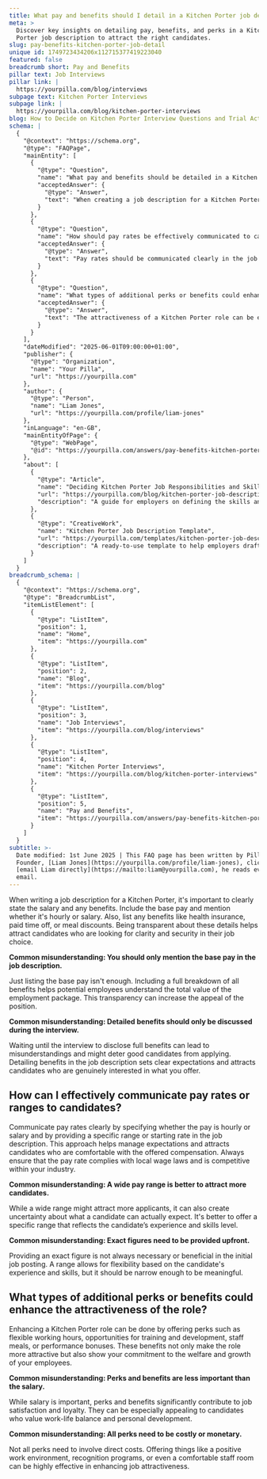 ```yaml
---
title: What pay and benefits should I detail in a Kitchen Porter job description?
meta: >
  Discover key insights on detailing pay, benefits, and perks in a Kitchen
  Porter job description to attract the right candidates.
slug: pay-benefits-kitchen-porter-job-detail
unique id: 1749723434206x112715377419223040
featured: false
breadcrumb short: Pay and Benefits
pillar text: Job Interviews
pillar link: |
  https://yourpilla.com/blog/interviews
subpage text: Kitchen Porter Interviews
subpage link: |
  https://yourpilla.com/blog/kitchen-porter-interviews
blog: How to Decide on Kitchen Porter Interview Questions and Trial Activities
schema: |
  {
    "@context": "https://schema.org",
    "@type": "FAQPage",
    "mainEntity": [
      {
        "@type": "Question",
        "name": "What pay and benefits should be detailed in a Kitchen Porter job description?",
        "acceptedAnswer": {
          "@type": "Answer",
          "text": "When creating a job description for a Kitchen Porter, it is important to clearly state the salary, whether it is hourly or salary-based, and list all benefits such as health insurance, paid time off, or meal discounts. Transparency in outlining the total compensation package including all perks enhances the appeal of the position and attracts candidates who value clarity and security in their employment."
        }
      },
      {
        "@type": "Question",
        "name": "How should pay rates be effectively communicated to candidates in job descriptions?",
        "acceptedAnswer": {
          "@type": "Answer",
          "text": "Pay rates should be communicated clearly in the job description by specifying whether the compensation is hourly or salary-based and providing a specific range or starting rate. It's important to ensure the pay structure complies with local employment laws and is competitive in the industry, offering a narrow range to manage expectations while allowing flexibility based on the candidate's qualifications."
        }
      },
      {
        "@type": "Question",
        "name": "What types of additional perks or benefits could enhance the attractiveness of a Kitchen Porter role?",
        "acceptedAnswer": {
          "@type": "Answer",
          "text": "The attractiveness of a Kitchen Porter role can be enhanced by offering perks such as flexible working hours, training opportunities, staff meals, or performance bonuses. Non-costly benefits like a positive work environment, recognition programs, and a comfortable staff area also contribute significantly to job attractiveness, showing a commitment to employee welfare and growth."
        }
      }
    ],
    "dateModified": "2025-06-01T09:00:00+01:00",
    "publisher": {
      "@type": "Organization",
      "name": "Your Pilla",
      "url": "https://yourpilla.com"
    },
    "author": {
      "@type": "Person",
      "name": "Liam Jones",
      "url": "https://yourpilla.com/profile/liam-jones"
    },
    "inLanguage": "en-GB",
    "mainEntityOfPage": {
      "@type": "WebPage",
      "@id": "https://yourpilla.com/answers/pay-benefits-kitchen-porter-job-detail"
    },
    "about": [
      {
        "@type": "Article",
        "name": "Deciding Kitchen Porter Job Responsibilities and Skills",
        "url": "https://yourpilla.com/blog/kitchen-porter-job-description",
        "description": "A guide for employers on defining the skills and responsibilities required from a Kitchen Porter to ensure a comprehensive job description."
      },
      {
        "@type": "CreativeWork",
        "name": "Kitchen Porter Job Description Template",
        "url": "https://yourpilla.com/templates/kitchen-porter-job-description",
        "description": "A ready-to-use template to help employers draft detailed and effective job descriptions for Kitchen Porter positions."
      }
    ]
  }
breadcrumb_schema: |
  {
    "@context": "https://schema.org",
    "@type": "BreadcrumbList",
    "itemListElement": [
      {
        "@type": "ListItem",
        "position": 1,
        "name": "Home",
        "item": "https://yourpilla.com"
      },
      {
        "@type": "ListItem",
        "position": 2,
        "name": "Blog",
        "item": "https://yourpilla.com/blog"
      },
      {
        "@type": "ListItem",
        "position": 3,
        "name": "Job Interviews",
        "item": "https://yourpilla.com/blog/interviews"
      },
      {
        "@type": "ListItem",
        "position": 4,
        "name": "Kitchen Porter Interviews",
        "item": "https://yourpilla.com/blog/kitchen-porter-interviews"
      },
      {
        "@type": "ListItem",
        "position": 5,
        "name": "Pay and Benefits",
        "item": "https://yourpilla.com/answers/pay-benefits-kitchen-porter-job-detail"
      }
    ]
  }
subtitle: >-
  Date modified: 1st June 2025 | This FAQ page has been written by Pilla
  Founder, [Liam Jones](https://yourpilla.com/profile/liam-jones), click to
  [email Liam directly](https://mailto:liam@yourpilla.com), he reads every
  email.
---
```

When writing a job description for a Kitchen Porter, it's important to clearly state the salary and any benefits. Include the base pay and mention whether it's hourly or salary. Also, list any benefits like health insurance, paid time off, or meal discounts. Being transparent about these details helps attract candidates who are looking for clarity and security in their job choice.

**Common misunderstanding: You should only mention the base pay in the job description.**

Just listing the base pay isn't enough. Including a full breakdown of all benefits helps potential employees understand the total value of the employment package. This transparency can increase the appeal of the position.

**Common misunderstanding: Detailed benefits should only be discussed during the interview.**

Waiting until the interview to disclose full benefits can lead to misunderstandings and might deter good candidates from applying. Detailing benefits in the job description sets clear expectations and attracts candidates who are genuinely interested in what you offer.

## How can I effectively communicate pay rates or ranges to candidates?

Communicate pay rates clearly by specifying whether the pay is hourly or salary and by providing a specific range or starting rate in the job description. This approach helps manage expectations and attracts candidates who are comfortable with the offered compensation. Always ensure that the pay rate complies with local wage laws and is competitive within your industry.

**Common misunderstanding: A wide pay range is better to attract more candidates.**

While a wide range might attract more applicants, it can also create uncertainty about what a candidate can actually expect. It's better to offer a specific range that reflects the candidate’s experience and skills level.

**Common misunderstanding: Exact figures need to be provided upfront.**

Providing an exact figure is not always necessary or beneficial in the initial job posting. A range allows for flexibility based on the candidate's experience and skills, but it should be narrow enough to be meaningful.

## What types of additional perks or benefits could enhance the attractiveness of the role?

Enhancing a Kitchen Porter role can be done by offering perks such as flexible working hours, opportunities for training and development, staff meals, or performance bonuses. These benefits not only make the role more attractive but also show your commitment to the welfare and growth of your employees.

**Common misunderstanding: Perks and benefits are less important than the salary.**

While salary is important, perks and benefits significantly contribute to job satisfaction and loyalty. They can be especially appealing to candidates who value work-life balance and personal development.

**Common misunderstanding: All perks need to be costly or monetary.**

Not all perks need to involve direct costs. Offering things like a positive work environment, recognition programs, or even a comfortable staff room can be highly effective in enhancing job attractiveness.

